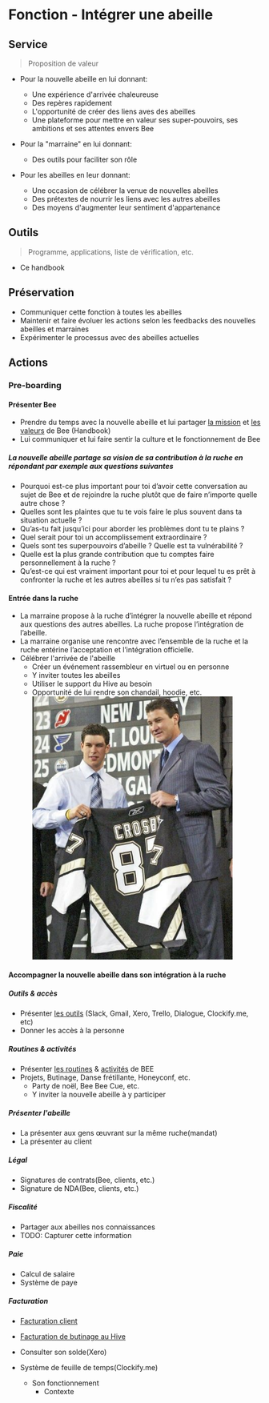 # Fonction - Intégrer une abeille
## Service

> Proposition de valeur

- Pour la nouvelle abeille en lui donnant:
    - Une expérience d'arrivée chaleureuse 
    - Des repères rapidement
    - L'opportunité de créer des liens aves des abeilles  
    - Une plateforme pour mettre en valeur ses super-pouvoirs, ses ambitions et ses attentes envers Bee
    
  
- Pour la "marraine" en lui donnant:
    - Des outils pour faciliter son rôle    
     
    
- Pour les abeilles en leur donnant:
    - Une occasion de célébrer la venue de nouvelles abeilles 
    - Des prétextes de nourrir les liens avec les autres abeilles
    - Des moyens d'augmenter leur sentiment d'appartenance
    

## Outils
> Programme, applications, liste de vérification, etc.
- Ce handbook


## Préservation

- Communiquer cette fonction à toutes les abeilles
- Maintenir et faire évoluer les actions selon les feedbacks des nouvelles abeilles et marraines
- Expérimenter le processus avec des abeilles actuelles


## Actions
### Pre-boarding

#### Présenter Bee
- Prendre du temps avec la nouvelle abeille et lui partager [la mission](../ressources/bee.md) et [les valeurs](../ressources/bee.md) de Bee (Handbook)
- Lui communiquer et lui faire sentir la culture et le fonctionnement de Bee
##### La nouvelle abeille partage sa vision de sa contribution à la ruche en répondant par exemple aux questions suivantes
- Pourquoi est-ce plus important pour toi d’avoir cette conversation au sujet de Bee et de rejoindre la ruche plutôt que de faire n’importe quelle autre chose ?
- Quelles sont les plaintes que tu te vois faire le plus souvent dans ta situation actuelle ?
- Qu’as-tu fait jusqu’ici pour aborder les problèmes dont tu te plains ?
- Quel serait pour toi un accomplissement extraordinaire ?
- Quels sont tes superpouvoirs d’abeille ? Quelle est ta vulnérabilité ?
- Quelle est la plus grande contribution que tu comptes faire personnellement à la ruche ?
- Qu’est-ce qui est vraiment important pour toi et pour lequel tu es prêt à confronter la ruche et les autres abeilles si tu n’es pas satisfait ?
#### Entrée dans la ruche 
- La marraine propose à la ruche d’intégrer la nouvelle abeille et répond aux questions des autres abeilles. La ruche propose l’intégration de l’abeille.  
- La marraine organise une rencontre avec l’ensemble de la ruche et la ruche entérine l’acceptation et l’intégration officielle.  
- Célébrer l'arrivée de l'abeille  
  * Créer un événement rassembleur en virtuel ou en personne
  * Y inviter toutes les abeilles
  * Utiliser le support du Hive au besoin
  * Opportunité de lui rendre son chandail, hoodie, etc.  
  <img src="../../assets/img/crosby_draft.jpeg" width="400"><br/>

#### Accompagner la nouvelle abeille dans son intégration à la ruche

##### Outils & accès
* Présenter [les outils](../ressources/outils.md) (Slack, Gmail, Xero, Trello, Dialogue, Clockify.me, etc) 
* Donner les accès à la personne

##### Routines & activités    
* Présenter [les routines](../ressources/routines.md) & [activités](../ressources/routines.md) de BEE
* Projets, Butinage, Danse frétillante, Honeyconf, etc.
    * Party de noël, Bee Bee Cue, etc.
    * Y inviter la nouvelle abeille à y participer

##### Présenter l'abeille

* La présenter aux gens œuvrant sur la même ruche(mandat)
* La présenter au client 

##### Légal

* Signatures de contrats(Bee, clients, etc.)   
* Signature de NDA(Bee, clients, etc.)

##### Fiscalité

* Partager aux abeilles nos connaissances
* TODO: Capturer cette information

##### Paie   
* Calcul de salaire
* Système de paye

##### Facturation
* [Facturation client](../ressources/administration/facturation.md)
* [Facturation de butinage au Hive](./saisir_ses_heures_de_butinage.md)
* Consulter son solde(Xero)

* Système de feuille de temps(Clockify.me)	
  * Son fonctionnement
    * Contexte 


   
        
         